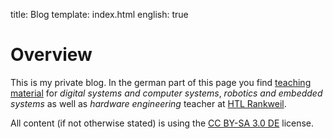 title: Blog
template: index.html
english: true

# Overview
This is my private blog. In the german part of this page you find [teaching material](../unterricht.html) for *digital systems and computer systems*, *robotics and embedded systems* as well as *hardware engineering* teacher at [HTL Rankweil](https://www.htl-rankweil.at).

All content (if not otherwise stated) is using the [CC BY-SA 3.0 DE](https://creativecommons.org/licenses/by-sa/3.0/de/deed.en) license.
